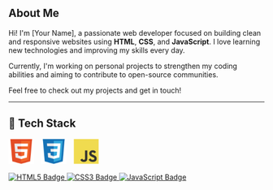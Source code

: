 ## About Me

Hi! I'm [Your Name], a passionate web developer focused on building clean and responsive websites using **HTML**, **CSS**, and **JavaScript**. I love learning new technologies and improving my skills every day.

Currently, I'm working on personal projects to strengthen my coding abilities and aiming to contribute to open-source communities.

Feel free to check out my projects and get in touch!

---

## 🚀 Tech Stack

<p>
  <img src="https://raw.githubusercontent.com/devicons/devicon/master/icons/html5/html5-original.svg" alt="HTML5" width="50" height="50" style="margin-right:10px;" />
  <img src="https://raw.githubusercontent.com/devicons/devicon/master/icons/css3/css3-original.svg" alt="CSS3" width="50" height="50" style="margin-right:10px;" />
  <img src="https://raw.githubusercontent.com/devicons/devicon/master/icons/javascript/javascript-original.svg" alt="JavaScript" width="50" height="50" />
</p>

<p>
  <a href="https://developer.mozilla.org/en-US/docs/Web/HTML" target="_blank" rel="noopener noreferrer">
    <img alt="HTML5 Badge" src="https://img.shields.io/badge/HTML5-E34F26?logo=html5&logoColor=ffffff&style=for-the-badge" />
  </a>
  <a href="https://developer.mozilla.org/en-US/docs/Web/CSS" target="_blank" rel="noopener noreferrer">
    <img alt="CSS3 Badge" src="https://img.shields.io/badge/CSS3-1572B6?logo=css3&logoColor=ffffff&style=for-the-badge" />
  </a>
  <a href="https://developer.mozilla.org/en-US/docs/Web/JavaScript" target="_blank" rel="noopener noreferrer">
    <img alt="JavaScript Badge" src="https://img.shields.io/badge/JavaScript-F7DF1E?logo=javascript&logoColor=000000&style=for-the-badge" />
  </a>
</p>
